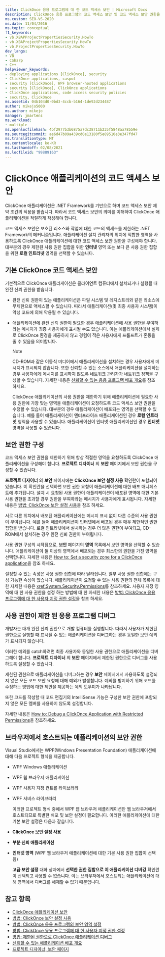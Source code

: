 ```yaml
---
title: ClickOnce 응용 프로그램에 대 한 코드 액세스 보안 | Microsoft Docs
description: ClickOnce 응용 프로그램의 코드 액세스 보안 및 코드 액세스 보안 권한을 구성 하는 방법에 대해 알아봅니다.
ms.custom: SEO-VS-2020
ms.date: 11/04/2016
ms.topic: conceptual
f1_keywords:
- vb.XBAPProjectPropertiesSecurity.HowTo
- vb.XBAProjectPropertiesSecurity.HowTo
- vb.ProjectPropertiesSecurity.HowTo
dev_langs:
- VB
- CSharp
- C++
helpviewer_keywords:
- deploying applications [ClickOnce], security
- ClickOnce applications, caspol
- security [ClickOnce], WPF browser-hosted applications
- security [ClickOnce], ClickOnce applications
- ClickOnce applications, code access security policies
- security, ClickOnce
ms.assetid: 04b104d0-0bd3-4ccb-b164-1de92d234487
author: mikejo5000
ms.author: mikejo
manager: jmartens
ms.workload:
- multiple
ms.openlocfilehash: 4bf2977b3b6875a7dc38711b235f5848aa78559e
ms.sourcegitcommit: ae6d47b09a439cd0e13180f5e89510e3e347fd47
ms.translationtype: MT
ms.contentlocale: ko-KR
ms.lasthandoff: 02/08/2021
ms.locfileid: "99889163"
---
```

# <a name="code-access-security-for-clickonce-applications"></a>ClickOnce 애플리케이션의 코드 액세스 보안
ClickOnce 애플리케이션은 .NET Framework를 기반으로 하며 코드 액세스 보안 제약 조건의 적용을 받습니다. 따라서 코드 액세스 보안의 의미를 이해하여 ClickOnce 애플리케이션을 적절하게 작성해야 합니다.

 코드 액세스 보안은 보호된 리소스와 작업에 대한 코드의 액세스를 제한하는 .NET Framework의 메커니즘입니다. 애플리케이션 설치 관리자의 위치에 적합한 영역을 사용하도록 ClickOnce 애플리케이션에 대한 코드 액세스 보안 권한을 구성해야 합니다. 대부분의 경우 제한된 사용 권한 집합을 위한 **인터넷** 영역 또는 보다 큰 사용 권한 집합을 위한 **로컬 인트라넷** 영역을 선택할 수 있습니다.

## <a name="default-clickonce-code-access-security"></a>기본 ClickOnce 코드 액세스 보안
 기본적으로 ClickOnce 애플리케이션은 클라이언트 컴퓨터에서 설치되거나 실행될 때 완전 신뢰 권한을 받습니다.

- 완전 신뢰 권한이 있는 애플리케이션은 파일 시스템 및 레지스트리와 같은 리소스에 무제한으로 액세스할 수 있습니다. 따라서 애플리케이션(및 최종 사용자 시스템)이 악성 코드에 의해 악용될 수 있습니다.

- 애플리케이션에 완전 신뢰 권한이 필요한 경우 애플리케이션에 사용 권한을 부여하라는 메시지가 최종 사용자에게 표시될 수도 있습니다. 이는 애플리케이션에서 실제로 ClickOnce 환경을 제공하지 않고 경험이 적은 사용자에게 프롬프트가 혼동을 줄 수 있음을 의미합니다.

  > [!NOTE]
  > CD-ROM과 같은 이동식 미디어에서 애플리케이션을 설치하는 경우 사용자에게 메시지가 표시되지 않습니다. 또한 신뢰할 수 있는 소스에서 애플리케이션을 설치하는 경우 사용자에게 메시지를 표시하지 않도록 네트워크 관리자가 네트워크 정책을 구성할 수 있습니다. 자세한 내용은 [신뢰할 수 있는 응용 프로그램 배포 개요](../deployment/trusted-application-deployment-overview.md)를 참조 하세요.

  ClickOnce 애플리케이션의 사용 권한을 제한하기 위해 애플리케이션에 필요한 사용 권한에 가장 맞는 영역을 애플리케이션이 요청하도록 코드 액세스 보안 권한을 수정할 수 있습니다. 대부분의 경우 애플리케이션이 배포되는 영역을 선택할 수 있습니다. 예를 들어 애플리케이션이 엔터프라이즈 애플리케이션인 경우 **로컬 인트라넷** 영역을 사용할 수 있습니다. 애플리케이션이 인터넷 애플리케이션인 경우 **인터넷** 영역을 사용할 수 있습니다.

## <a name="configure-security-permissions"></a>보안 권한 구성
 코드 액세스 보안 권한을 제한하기 위해 항상 적절한 영역을 요청하도록 ClickOnce 애플리케이션을 구성해야 합니다. **프로젝트 디자이너** 의 **보안** 페이지에서 보안 권한을 구성할 수 있습니다.

 **프로젝트 디자이너** 의 **보안** 페이지에는 **ClickOnce 보안 설정 사용** 확인란이 포함되어 있습니다. 이 확인란을 선택하면 보안 권한 요청이 애플리케이션에 대한 배포 매니페스트에 추가됩니다. 설치 시 요청된 사용 권한이 애플리케이션이 배포된 영역에 대한 기본 사용 권한을 초과할 경우 권한을 부여하라는 메시지가 사용자에게 표시됩니다. 자세한 내용은 [방법: ClickOnce 보안 설정 사용](../deployment/how-to-enable-clickonce-security-settings.md)을 참조 하세요.

 서로 다른 위치에서 배포된 애플리케이션에는 메시지 표시 없이 다른 수준의 사용 권한이 부여됩니다. 예를 들어 애플리케이션이 인터넷에서 배포된 경우 매우 제한적인 권한 집합을 받습니다. 로컬 인트라넷에서 설치하는 경우 더 많은 권한이 부여되고, CD-ROM에서 설치하는 경우 완전 신뢰 권한이 부여됩니다.

 사용 권한 구성의 시작점으로, **보안** 페이지의 **영역** 목록에서 보안 영역을 선택할 수 있습니다. 애플리케이션이 둘 이상의 영역에서 배포되는 경우 최소한의 권한을 가진 영역을 선택합니다. 자세한 내용은 [How to: Set a security zone for a ClickOnce application](../deployment/how-to-set-a-security-zone-for-a-clickonce-application.md)을 참조 하세요.

 설정할 수 있는 속성은 사용 권한 집합에 따라 달라집니다. 일부 사용 권한 집합에는 구성 가능한 속성이 없습니다. 애플리케이션이 요청할 수 있는 사용 권한의 전체 목록에 대한 자세한 내용은 <xref:System.Security.Permissions>를 참조하세요. 사용자 지정 영역에 대 한 사용 권한을 설정 하는 방법에 대 한 자세한 내용은 [방법: ClickOnce 응용 프로그램에 대 한 사용자 지정 권한 설정](../deployment/how-to-set-custom-permissions-for-a-clickonce-application.md)을 참조 하세요.

## <a name="debug-an-application-that-has-restricted-permissions"></a>사용 권한이 제한 된 응용 프로그램 디버그
 개발자는 대개 완전 신뢰 권한으로 개발 컴퓨터를 실행합니다. 따라서 사용자가 제한된 권한으로 실행할 때 표시될 수 있는 애플리케이션을 디버그하는 경우 동일한 보안 예외가 표시되지 않습니다.

 이러한 예외를 catch하려면 최종 사용자와 동일한 사용 권한으로 애플리케이션을 디버그해야 합니다. **프로젝트 디자이너** 의 **보안** 페이지에서 제한된 권한으로 디버그를 사용하도록 설정할 수 있습니다.

 제한된 권한으로 애플리케이션을 디버그하는 경우 **보안** 페이지에서 사용하도록 설정되지 않은 모든 코드 보안 요청에 대해 예외가 발생합니다. 예외를 방지하기 위해 코드를 수정하는 방법에 대한 제안을 제공하는 예외 도우미가 나타납니다.

 또한 코드를 작성할 때 코드 편집기의 IntelliSense 기능은 구성한 보안 권한에 포함되지 않은 모든 멤버를 사용하지 않도록 설정합니다.

 자세한 내용은 [How to: Debug a ClickOnce Application with Restricted Permissions](securing-clickonce-applications.md)을 참조하세요.

## <a name="security-permissions-for-browser-hosted-applications"></a>브라우저에서 호스트되는 애플리케이션의 보안 권한
 Visual Studio에서는 WPF(Windows Presentation Foundation) 애플리케이션에 대해 다음 프로젝트 형식을 제공합니다.

- WPF Windows 애플리케이션

- WPF 웹 브라우저 애플리케이션

- WPF 사용자 지정 컨트롤 라이브러리

- WPF 서비스 라이브러리

  이러한 프로젝트 형식 중에서 WPF 웹 브라우저 애플리케이션만 웹 브라우저에서 호스트되므로 특별한 배포 및 보안 설정이 필요합니다. 이러한 애플리케이션에 대한 기본 보안 설정은 다음과 같습니다.

- **ClickOnce 보안 설정 사용**

- **부분 신뢰 애플리케이션**

- **인터넷 영역** (WPF 웹 브라우저 애플리케이션에 대한 기본 사용 권한 집합이 선택됨)

  **고급 보안 설정** 대화 상자에서 **선택한 권한 집합으로 이 애플리케이션 디버깅** 확인란이 선택되고 사용할 수 없습니다. 이는 브라우저에서 호스트되는 애플리케이션에 대해 영역에서 디버그를 해제할 수 없기 때문입니다.

## <a name="see-also"></a>참고 항목
- [ClickOnce 애플리케이션 보안](../deployment/securing-clickonce-applications.md)
- [방법: ClickOnce 보안 설정 사용](../deployment/how-to-enable-clickonce-security-settings.md)
- [방법: ClickOnce 응용 프로그램의 보안 영역 설정](../deployment/how-to-set-a-security-zone-for-a-clickonce-application.md)
- [방법: ClickOnce 응용 프로그램에 대 한 사용자 지정 권한 설정](../deployment/how-to-set-custom-permissions-for-a-clickonce-application.md)
- [방법: 제한된 권한으로 ClickOnce 애플리케이션 디버그](securing-clickonce-applications.md)
- [신뢰할 수 있는 애플리케이션 배포 개요](../deployment/trusted-application-deployment-overview.md)
- [프로젝트 디자이너, 보안 페이지](../ide/reference/security-page-project-designer.md)